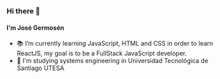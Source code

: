 ### Hi there 👋
#### I'm José Germosén

- 📚 I’m currently learning JavaScript, HTML and CSS in order to learn ReactJS, my goal is to be a FullStack JavaScript developer.
- 🏫 I'm studying systems engineering in Universidad Tecnológica de Santiago UTESA


